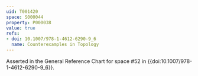 ```yaml
---
uid: T001420
space: S000044
property: P000038
value: true
refs:
- doi: 10.1007/978-1-4612-6290-9_6
  name: Counterexamples in Topology
---
```


Asserted in the General Reference Chart for space #52 in
{{doi:10.1007/978-1-4612-6290-9_6}}.
